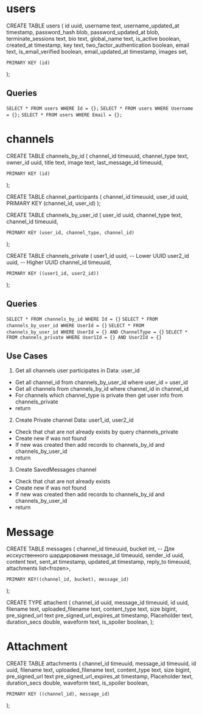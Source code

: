 # users

CREATE TABLE users (
    id uuid,
    username text,
    username_updated_at timestamp,
    password_hash blob,
    password_updated_at blob,
    terminate_sessions text,
    bio text,
    global_name text,
    is_active boolean,
    created_at timestamp,
    key text,
    two_factor_authentication boolean,
    email text,
    is_email_verified boolean,
    email_updated_at timestamp,
    images set<text>,

    PRIMARY KEY (id)
);

## Queries

`SELECT * FROM users WHERE Id = {};`
`SELECT * FROM users WHERE Username = {};`
`SELECT * FROM users WHERE Email = {};`


# channels

CREATE TABLE channels_by_id (
    channel_id timeuuid,
    channel_type text,
    owner_id uuid,
    title text,
    image text,
    last_message_id timeuuid,

    PRIMARY KEY (id)
);

CREATE TABLE channel_participants (
    channel_id timeuuid,
    user_id uuid,
    PRIMARY KEY (channel_id, user_id)
);


CREATE TABLE channels_by_user_id (
    user_id uuid,
    channel_type text,
    channel_id timeuuid,

    PRIMARY KEY (user_id, channel_type, channel_id)
);

CREATE TABLE channels_private (
    user1_id uuid, -- Lower UUID
    user2_id uuid, -- Higher UUID
    channel_id timeuuid,

    PRIMARY KEY ((user1_id, user2_id))
);

## Queries

`SELECT * FROM channels_by_id WHERE Id = {}`
`SELECT * FROM channels_by_user_id WHERE UserId = {}`
`SELECT * FROM channels_by_user_id WHERE UserId = {} AND ChannelType = {}`
`SELECT * FROM channels_private WHERE User1Id = {} AND User2Id = {}`

## Use Cases

1. Get all channels user participates in
Data: user_id

- Get all channel_id from channels_by_user_id where user_id = user_id
- Get all channels from channels_by_id where channel_id in channel_id
- For channels which channel_type is private then get user info from channels_private
- return

2. Create Private channel
Data: user1_id, user2_id

- Check that chat are not already exists by query channels_private
- Create new if was not found
- If new was created then add records to channels_by_id and channels_by_user_id
- return

3. Create SavedMessages channel

- Check that chat are not already exists
- Create new if was not found
- If new was created then add records to channels_by_id and channels_by_user_id
- return




# Message

CREATE TABLE messages (
    channel_id timeuuid,
    bucket int, -- Для исскуственного шардирования
    message_id timeuuid,
    sender_id uuid,
    content text,
    sent_at timestamp,
    updated_at timestamp,
    reply_to timeuuid,
    attachments list<frozen<attachent>>,

    PRIMARY KEY((channel_id, bucket), message_id)
);

CREATE TYPE attachent (
    channel_id uuid,
    message_id timeuuid,
    id uuid,
    filename text,
    uploaded_filename text,
    content_type text,
    size bigint,
    pre_signed_url text
    pre_signed_url_expires_at timestamp,
    Placeholder text,
    duration_secs double,
    waveform text,
    is_spoiler boolean,
);


# Attachment

CREATE TABLE attachments (
    channel_id timeuuid,
    message_id timeuuid,
    id uuid,
    filename text,
    uploaded_filename text,
    content_type text,
    size bigint,
    pre_signed_url text
    pre_signed_url_expires_at timestamp,
    Placeholder text,
    duration_secs double,
    waveform text,
    is_spoiler boolean,

    PRIMARY KEY ((channel_id), message_id)
);


